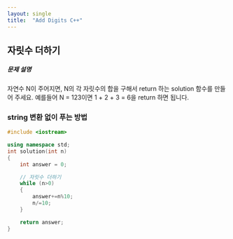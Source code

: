 ```yaml
---
layout: single
title:  "Add Digits C++"
---
```


## 자릿수 더하기

##### 문제 설명
자연수 N이 주어지면, N의 각 자릿수의 합을 구해서 return 하는 solution 함수를 만들어 주세요.
예를들어 N = 123이면 1 + 2 + 3 = 6을 return 하면 됩니다.

### string 변환 없이 푸는 방법
```cpp
#include <iostream>

using namespace std;
int solution(int n)
{
    int answer = 0;

    // 자릿수 더하기
    while (n>0)
    {
        answer+=n%10;
        n/=10;
    }

    return answer;
}
```
